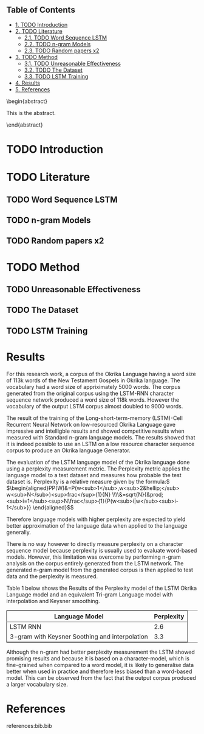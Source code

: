 <div id="table-of-contents">
<h2>Table of Contents</h2>
<div id="text-table-of-contents">
<ul>
<li><a href="#sec-1">1. <span class="todo TODO">TODO</span> Introduction</a></li>
<li><a href="#sec-2">2. <span class="todo TODO">TODO</span> Literature</a>
<ul>
<li><a href="#sec-2-1">2.1. <span class="todo TODO">TODO</span> Word Sequence LSTM</a></li>
<li><a href="#sec-2-2">2.2. <span class="todo TODO">TODO</span> n-gram Models</a></li>
<li><a href="#sec-2-3">2.3. <span class="todo TODO">TODO</span> Random papers x2</a></li>
</ul>
</li>
<li><a href="#sec-3">3. <span class="todo TODO">TODO</span> Method</a>
<ul>
<li><a href="#sec-3-1">3.1. <span class="todo TODO">TODO</span> Unreasonable Effectiveness</a></li>
<li><a href="#sec-3-2">3.2. <span class="todo TODO">TODO</span> The Dataset</a></li>
<li><a href="#sec-3-3">3.3. <span class="todo TODO">TODO</span> LSTM Training</a></li>
</ul>
</li>
<li><a href="#sec-4">4. Results</a></li>
<li><a href="#sec-5">5. References</a></li>
</ul>
</div>
</div>

\begin{abstract}

This is the abstract.

\end{abstract}

# TODO Introduction<a id="sec-1" name="sec-1"></a>

# TODO Literature<a id="sec-2" name="sec-2"></a>

## TODO Word Sequence LSTM<a id="sec-2-1" name="sec-2-1"></a>

## TODO n-gram Models<a id="sec-2-2" name="sec-2-2"></a>

## TODO Random papers x2<a id="sec-2-3" name="sec-2-3"></a>

# TODO Method<a id="sec-3" name="sec-3"></a>

## TODO Unreasonable Effectiveness<a id="sec-3-1" name="sec-3-1"></a>

## TODO The Dataset<a id="sec-3-2" name="sec-3-2"></a>

## TODO LSTM Training<a id="sec-3-3" name="sec-3-3"></a>

# Results<a id="sec-4" name="sec-4"></a>

For this research work, a corpus of the Okrika Language having a word size of 113k words of the New Testament Gospels in Okrika language.  The vocabulary had a word size of appriximately 5000 words.  The corpus generated from the original corpus using the LSTM-RNN character sequence network produced a word size of 118k words. However the vocabulary of the output LSTM corpus almost doubled to 9000 words. 

The result of the training of the Long-short-term-memory (LSTM)-Cell Recurrent Neural Network on low-resourced Okrika Language gave impressive and intelligble results and showed competitive results when measured with Standard n-gram language models.  The results showed that it is indeed possible to use an LSTM on a low resource character sequence corpus to produce an Okrika language Generator.

The evaluation of the LSTM language model of the Okrika language done using a perplexity measurement metric.  The Perplexity metric applies the language model to a test dataset and measures how probable the test dataset is.  Perplexity is a relative measure given by the formula:$
$\begin{aligned}PP(W)&=P(w<sub>1</sub>,w<sub>2&hellip;</sub> w<sub>N</sub>)<sup>frac</sup>{1}{N}
\\\\&=sqrt{N}{&prod;<sub>i=1</sub><sup>N\frac</sup>{1}{P(w<sub>i|w</sub><sub>i-1</sub>}}
\end{aligned}$$

Therefore language models with higher perplexity are expected to yield better approximation of the language data when applied to the language generally.

There is no way however to directly measure perplexity on a character sequence model because perplexity is usually used to evaluate word-based models.  However, this limitation was overcome by performing n-gram analysis on the corpus entirely generated from the LSTM network. The generated n-gram model from the generated corpus is then applied to test data and the perplexity is measured.

Table 1 below shows the Results of the Perplexity model of the LSTM Okrika Language model and an equivalent Tri-gram Language model with interpolation and Keysner smoothing.

<table border="2" cellspacing="0" cellpadding="6" rules="groups" frame="hsides">


<colgroup>
<col  class="left" />

<col  class="right" />
</colgroup>
<thead>
<tr>
<th scope="col" class="left">Language Model</th>
<th scope="col" class="right">Perplexity</th>
</tr>
</thead>

<tbody>
<tr>
<td class="left">LSTM RNN</td>
<td class="right">2.6</td>
</tr>


<tr>
<td class="left">3-gram with Keysner Soothing and interpolation</td>
<td class="right">3.3</td>
</tr>
</tbody>
</table>

Although the n-gram had better perplexity measurement the LSTM showed promising results and because it is based on a character-model, which is fine-grained when compared to a word model, it is likely to generalise data better when used in practice and therefore less biased than a word-based model.  This can be observed from the fact that the output corpus produced a larger vocabulary size.

# References<a id="sec-5" name="sec-5"></a>

references:bib.bib